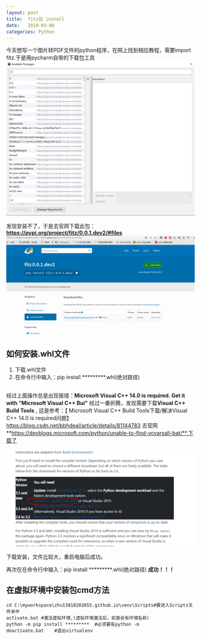 ```yaml
---
layout: post
title:  fitz包 install
date:   2019-03-06
categories: Python  
---
```


<!-- MarkdownTOC -->




今天想写一个图片转PDF文件的python程序，在网上找到相应教程，需要import fitz.于是用pycharm自带的下载包工具
![pycharm自带的下载包工具](https://github.com/zhu13818202655/zhu13818202655.github.io/raw/master/img/pycharm%E4%B8%8B%E8%BD%BD%E5%8C%85%E7%95%8C%E9%9D%A2.PNG)

发现安装不了，于是去官网下载此包：**https://pypi.org/project/fitz/0.0.1.dev2/#files**
![官网下载fitz](https://github.com/zhu13818202655/zhu13818202655.github.io/raw/master/img/fitz%E5%8C%85%E4%B8%8B%E8%BD%BD%E5%AE%98%E7%BD%91.PNG)

## 如何安装.whl文件

1. 下载.whl文件
2. 在命令行中输入：pip install *********.whl(绝对路径)

## 
经过上面操作总是出现报错：**Microsoft Visual C++ 14.0 is required. Get it with "Microsoft Visual C++ Bui"**
经过一番折腾，发现需要下载**Visual C++ Build Tools** , 这是参考：【
Microsoft Visual C++ Build Tools下载/解决Visual C++ 14.0 is required问题】https://blog.csdn.net/bbhdeal/article/details/81144783
去官网**https://devblogs.microsoft.com/python/unable-to-find-vcvarsall-bat/**,下载了

![Visual C++ Build Tools 2015](https://github.com/zhu13818202655/zhu13818202655.github.io/raw/master/img/Visual%202015.PNG)

下载安装，文件比较大，重启电脑后成功。

再次在在命令行中输入：pip install *********.whl(绝对路径)
**成功！！！**

## 在虚拟环境中安装包cmd方法
    
    cd C:\myworkspace\zhu13818202655.github.io\venv\Scripts#要进入Scripts文件夹中
    activate.bat #激活虚拟环境,(虚拟环境激活后，前面会有环境名称）
    python -m pip install *********  #必须要有python -m
    deactivate.bat    #退出virtualenv
    
    
    
    
    
    
   

